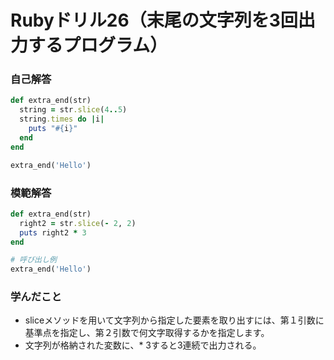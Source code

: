 # Rubyドリル26（末尾の文字列を3回出力するプログラム）
### 自己解答
```ruby
def extra_end(str)
  string = str.slice(4..5)
  string.times do |i|
    puts "#{i}"
  end
end

extra_end('Hello')
```

### 模範解答
```ruby
def extra_end(str)
  right2 = str.slice(- 2, 2)
  puts right2 * 3
end

# 呼び出し例
extra_end('Hello') 
```

### 学んだこと
- sliceメソッドを用いて文字列から指定した要素を取り出すには、第１引数に基準点を指定し、第２引数で何文字取得するかを指定します。
- 文字列が格納された変数に、* 3すると3連続で出力される。
